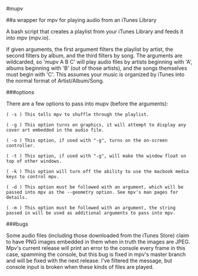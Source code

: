 #mupv

##a wrapper for mpv for playing audio from an iTunes Library

A bash script that creates a playlist from your iTunes Library and feeds it into mpv (mpv.io).

If given arguments, the first argument filters the playlist by artist, the second filters by album, and the third filters by song. The arguments are wildcarded, so 'mupv A B C' will play audio files by artists beginning with 'A', albums beginning with 'B' (out of those artists), and the songs themselves must begin with 'C'. This assumes your music is organized by iTunes into the normal format of Artist/Album/Song.

###options

There are a few options to pass into mupv (before the arguments):

	( -s ) This tells mpv to shuffle through the playlist.

	( -g ) This option turns on graphics, it will attempt to display any cover art embedded in the audio file.

	( -o ) This option, if used with "-g", turns on the on-screen controller.

	( -t ) This option, if used with "-g", will make the window float on top of other windows.

	( -k ) This option will turn off the ability to use the macbook media keys to control mpv.

	( -d ) This option must be followed with an argument, which will be passed into mpv as the --geometry option. See mpv's man pages for details.

	( -m ) This option must be followed with an argument, the string passed in will be used as additional arguments to pass into mpv.

###bugs

Some audio files (including those downloaded from the iTunes Store) claim to have PNG images embedded in them when in truth the images are JPEG. Mpv's current release will print an error to the console every frame in this case, spamming the console, but this bug is fixed in mpv's master branch and will be fixed with the next release. I've filtered the message, but console input is broken when these kinds of files are played.